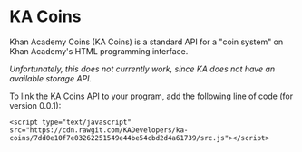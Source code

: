 # KA Coins
Khan Academy Coins (KA Coins) is a standard API for a "coin system" on Khan Academy's HTML programming interface.

*Unfortunately, this does not currently work, since KA does not have an available storage API.*

To link the KA Coins API to your program, add the following line of code (for version 0.0.1):
```
<script type="text/javascript" src="https://cdn.rawgit.com/KADevelopers/ka-coins/7dd0e10f7e03262251549e44be54cbd2d4a61739/src.js"></script>
```
